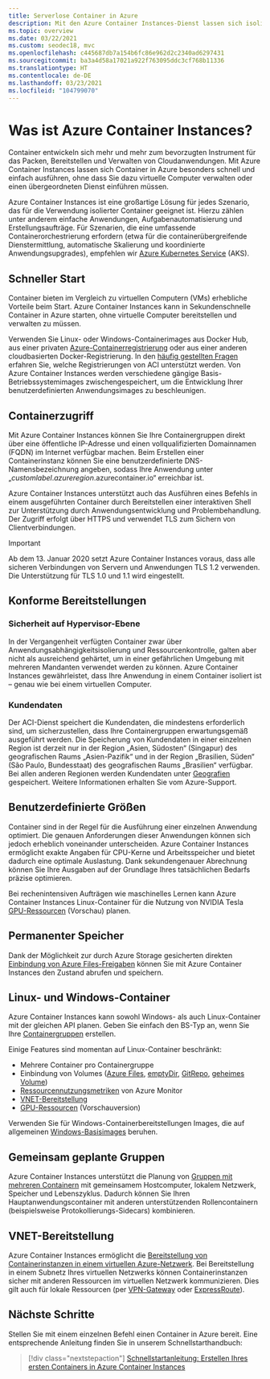 ```yaml
---
title: Serverlose Container in Azure
description: Mit den Azure Container Instances-Dienst lassen sich isolierte Container in Azure besonders schnell und einfach ausführen, ohne dass Sie dazu virtuelle Computer verwalten oder einen übergeordneten Orchestrator einführen müssen.
ms.topic: overview
ms.date: 03/22/2021
ms.custom: seodec18, mvc
ms.openlocfilehash: c445687db7a154b6fc86e962d2c2340ad6297431
ms.sourcegitcommit: ba3a4d58a17021a922f763095ddc3cf768b11336
ms.translationtype: HT
ms.contentlocale: de-DE
ms.lasthandoff: 03/23/2021
ms.locfileid: "104799070"
---
```

# <a name="what-is-azure-container-instances"></a>Was ist Azure Container Instances?

Container entwickeln sich mehr und mehr zum bevorzugten Instrument für das Packen, Bereitstellen und Verwalten von Cloudanwendungen. Mit Azure Container Instances lassen sich Container in Azure besonders schnell und einfach ausführen, ohne dass Sie dazu virtuelle Computer verwalten oder einen übergeordneten Dienst einführen müssen.

Azure Container Instances ist eine großartige Lösung für jedes Szenario, das für die Verwendung isolierter Container geeignet ist. Hierzu zählen unter anderem einfache Anwendungen, Aufgabenautomatisierung und Erstellungsaufträge. Für Szenarien, die eine umfassende Containerorchestrierung erfordern (etwa für die containerübergreifende Dienstermittlung, automatische Skalierung und koordinierte Anwendungsupgrades), empfehlen wir [Azure Kubernetes Service](../aks/index.yml) (AKS).

## <a name="fast-startup-times"></a>Schneller Start

Container bieten im Vergleich zu virtuellen Computern (VMs) erhebliche Vorteile beim Start. Azure Container Instances kann in Sekundenschnelle Container in Azure starten, ohne virtuelle Computer bereitstellen und verwalten zu müssen.

Verwenden Sie Linux- oder Windows-Containerimages aus Docker Hub, aus einer privaten [Azure-Containerregistrierung](../container-registry/index.yml) oder aus einer anderen cloudbasierten Docker-Registrierung. In den [häufig gestellten Fragen](container-instances-faq.md) erfahren Sie, welche Registrierungen von ACI unterstützt werden. Von Azure Container Instances werden verschiedene gängige Basis-Betriebssystemimages zwischengespeichert, um die Entwicklung Ihrer benutzerdefinierten Anwendungsimages zu beschleunigen.

## <a name="container-access"></a>Containerzugriff

Mit Azure Container Instances können Sie Ihre Containergruppen direkt über eine öffentliche IP-Adresse und einen vollqualifizierten Domainnamen (FQDN) im Internet verfügbar machen. Beim Erstellen einer Containerinstanz können Sie eine benutzerdefinierte DNS-Namensbezeichnung angeben, sodass Ihre Anwendung unter „*customlabel*.*azureregion*.azurecontainer.io“ erreichbar ist.

Azure Container Instances unterstützt auch das Ausführen eines Befehls in einem ausgeführten Container durch Bereitstellen einer interaktiven Shell zur Unterstützung durch Anwendungsentwicklung und Problembehandlung. Der Zugriff erfolgt über HTTPS und verwendet TLS zum Sichern von Clientverbindungen.

> [!IMPORTANT]
> Ab dem 13. Januar 2020 setzt Azure Container Instances voraus, dass alle sicheren Verbindungen von Servern und Anwendungen TLS 1.2 verwenden. Die Unterstützung für TLS 1.0 und 1.1 wird eingestellt.

## <a name="compliant-deployments"></a>Konforme Bereitstellungen

### <a name="hypervisor-level-security"></a>Sicherheit auf Hypervisor-Ebene

In der Vergangenheit verfügten Container zwar über Anwendungsabhängigkeitsisolierung und Ressourcenkontrolle, galten aber nicht als ausreichend gehärtet, um in einer gefährlichen Umgebung mit mehreren Mandanten verwendet werden zu können. Azure Container Instances gewährleistet, dass Ihre Anwendung in einem Container isoliert ist – genau wie bei einem virtuellen Computer.

### <a name="customer-data"></a>Kundendaten

Der ACI-Dienst speichert die Kundendaten, die mindestens erforderlich sind, um sicherzustellen, dass Ihre Containergruppen erwartungsgemäß ausgeführt werden. Die Speicherung von Kundendaten in einer einzelnen Region ist derzeit nur in der Region „Asien, Südosten“ (Singapur) des geografischen Raums „Asien-Pazifik“ und in der Region „Brasilien, Süden“ (São Paulo, Bundesstaat) des geografischen Raums „Brasilien“ verfügbar. Bei allen anderen Regionen werden Kundendaten unter [Geografien](https://azure.microsoft.com/global-infrastructure/geographies/) gespeichert. Weitere Informationen erhalten Sie vom Azure-Support.

## <a name="custom-sizes"></a>Benutzerdefinierte Größen

Container sind in der Regel für die Ausführung einer einzelnen Anwendung optimiert. Die genauen Anforderungen dieser Anwendungen können sich jedoch erheblich voneinander unterscheiden. Azure Container Instances ermöglicht exakte Angaben für CPU-Kerne und Arbeitsspeicher und bietet dadurch eine optimale Auslastung. Dank sekundengenauer Abrechnung können Sie Ihre Ausgaben auf der Grundlage Ihres tatsächlichen Bedarfs präzise optimieren.

Bei rechenintensiven Aufträgen wie maschinelles Lernen kann Azure Container Instances Linux-Container für die Nutzung von NVIDIA Tesla [GPU-Ressourcen](container-instances-gpu.md) (Vorschau) planen.

## <a name="persistent-storage"></a>Permanenter Speicher

Dank der Möglichkeit zur durch Azure Storage gesicherten direkten [Einbindung von Azure Files-Freigaben](./container-instances-volume-azure-files.md) können Sie mit Azure Container Instances den Zustand abrufen und speichern.

## <a name="linux-and-windows-containers"></a>Linux- und Windows-Container

Azure Container Instances kann sowohl Windows- als auch Linux-Container mit der gleichen API planen. Geben Sie einfach den BS-Typ an, wenn Sie Ihre [Containergruppen](container-instances-container-groups.md) erstellen.

Einige Features sind momentan auf Linux-Container beschränkt:

* Mehrere Container pro Containergruppe
* Einbindung von Volumes ([Azure Files](container-instances-volume-azure-files.md), [emptyDir](container-instances-volume-emptydir.md), [GitRepo](container-instances-volume-gitrepo.md), [geheimes Volume](container-instances-volume-secret.md))
* [Ressourcennutzungsmetriken](container-instances-monitor.md) von Azure Monitor
* [VNET-Bereitstellung](container-instances-vnet.md)
* [GPU-Ressourcen](container-instances-gpu.md) (Vorschauversion)

Verwenden Sie für Windows-Containerbereitstellungen Images, die auf allgemeinen [Windows-Basisimages](container-instances-faq.md#what-windows-base-os-images-are-supported) beruhen.

## <a name="co-scheduled-groups"></a>Gemeinsam geplante Gruppen

Azure Container Instances unterstützt die Planung von [Gruppen mit mehreren Containern](container-instances-container-groups.md) mit gemeinsamem Hostcomputer, lokalem Netzwerk, Speicher und Lebenszyklus. Dadurch können Sie Ihren Hauptanwendungscontainer mit anderen unterstützenden Rollencontainern (beispielsweise Protokollierungs-Sidecars) kombinieren.

## <a name="virtual-network-deployment"></a>VNET-Bereitstellung

Azure Container Instances ermöglicht die [Bereitstellung von Containerinstanzen in einem virtuellen Azure-Netzwerk](container-instances-vnet.md). Bei Bereitstellung in einem Subnetz Ihres virtuellen Netzwerks können Containerinstanzen sicher mit anderen Ressourcen im virtuellen Netzwerk kommunizieren. Dies gilt auch für lokale Ressourcen (per [VPN-Gateway](../vpn-gateway/vpn-gateway-about-vpngateways.md) oder [ExpressRoute](../expressroute/expressroute-introduction.md)).

## <a name="next-steps"></a>Nächste Schritte

Stellen Sie mit einem einzelnen Befehl einen Container in Azure bereit. Eine entsprechende Anleitung finden Sie in unserem Schnellstarthandbuch:

> [!div class="nextstepaction"]
> [Schnellstartanleitung: Erstellen Ihres ersten Containers in Azure Container Instances](container-instances-quickstart.md)

<!-- LINKS - External -->
[terms-of-use]: https://azure.microsoft.com/support/legal/preview-supplemental-terms/
